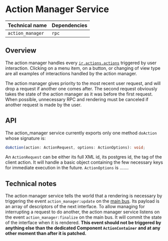 # Action Manager Service

| Technical name   | Dependencies |
| ---------------- | ------------ |
| `action_manager` | `rpc`        |

## Overview

The action manager handles every [`ir.actions.actions`](https://www.odoo.com/documentation/14.0/reference/actions.html) triggered by user interaction.
Clicking on a menu item, on a button, or changing of view type are all examples of
interactions handled by the action manager.

The action manager gives priority to the most recent user request, and will drop
a request if another one comes after. The second request obviously takes the state
of the action manager as it was before the first request. When possible, unnecessary RPC
and rendering must be canceled if another request is made by the user.

## API

The action_manager service currently exports only one method `doAction` whose signature is:

```ts
doAction(action: ActionRequest, options: ActionOptions): void;
```

An `ActionRequest` can be either its full XML id, its postgres id, the tag of the client action. It will handle a basic object containing the few necessary keys for immediate execution in the future.
`ActionOptions` is .......

## Technical notes

The action manager service tells the world that a rendering is necessary by triggering the
event `action_manager:update` on the [main bus](/bus.md). Its payload is an array of descriptors of the next interface.
To allow managing for interrupting a request to do another, the action manager service listens on the event `action_manager:finalize` on the main bus. It will commit the state of the interface when it is rendered.
**This event should not be triggered by anything else than the dedicated Component `ActionContainer` and at any other moment than after it is patched.**
